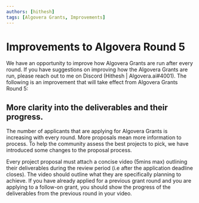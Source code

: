 ```yaml
---
authors: [hithesh]
tags: [Algovera Grants, Improvements]
---
```


# Improvements to Algovera Round 5

We have an opportunity to improve how Algovera Grants are run after every round. If you have suggestions on improving how the Algovera Grants are run, please reach out to me on Discord (Hithesh | Algovera.ai#4001). The following is an improvement that will take effect from Algovera Grants Round 5:

<!--truncate-->

## More clarity into the deliverables and their progress.

The number of applicants that are applying for Algovera Grants is increasing with every round. More proposals mean more information to process. To help the community assess the best projects to pick, we have introduced some changes to the proposal process.

Every project proposal must attach a concise video (5mins max) outlining their deliverables during the review period (i.e after the application deadline closes). The video should outline what they are specifically planning to achieve. If you have already applied for a previous grant round and you are applying to a follow-on grant, you should show the progress of the deliverables from the previous round in your video.

